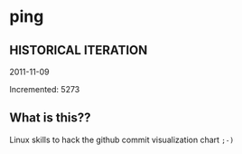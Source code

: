 # ping

## HISTORICAL ITERATION
2011-11-09

Incremented: 5273

## What is this?? 
Linux skills to hack the github commit visualization chart `;-)`

